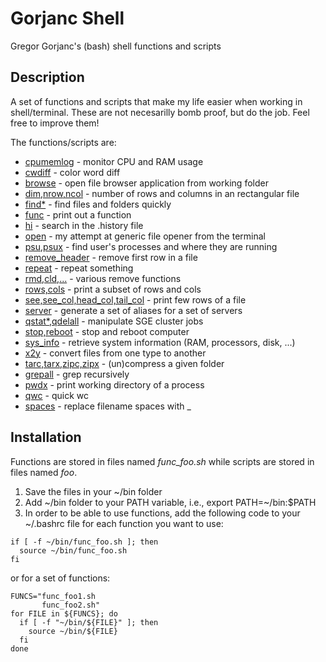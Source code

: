 # Gorjanc Shell
Gregor Gorjanc's (bash) shell functions and scripts

## Description

A set of functions and scripts that make my life easier when working in shell/terminal. These are not necesarilly bomb proof, but do the job. Feel free to improve them!

The functions/scripts are:
  * [cpumemlog](README_cpumemlog.md) - monitor CPU and RAM usage
  * [cwdiff](cwdiff) - color word diff
  * [browse](func_browse.sh) - open file browser application from working folder
  * [dim,nrow,ncol](func_dim.sh) - number of rows and columns in an rectangular file
  * [find*](func_find.sh) - find files and folders quickly
  * [func](func_func.sh) - print out a function
  * [hi](func_hi.sh) - search in the .history file
  * [open](func_open.sh) - my attempt at generic file opener from the terminal
  * [psu,psux](func_psu.sh) - find user's processes and where they are running
  * [remove_header](func_remove_header.sh) - remove first row in a file
  * [repeat](func_repeat.sh) - repeat something
  * [rmd,cld,...](func_rm.sh) - various remove functions
  * [rows,cols](func_rows_cols.sh) - print a subset of rows and cols
  * [see,see_col,head_col,tail_col](func_see.sh) - print few rows of a file
  * [server](func_server.sh) - generate a set of aliases for a set of servers
  * [qstat*,qdelall](func_sge.sh) - manipulate SGE cluster jobs
  * [stop,reboot](func_stop.sh) - stop and reboot computer
  * [sys_info](fuinc_sys_info.sh) - retrieve system information (RAM, processors, disk, ...)
  * [x2y](func_x2y.sh) - convert files from one type to another
  * [tarc,tarx,zipc,zipx](func_zip.sh) - (un)compress a given folder
  * [grepall](grepall) - grep recursively
  * [pwdx](pwdx) - print working directory of a process
  * [qwc](qwc) - quick wc
  * [spaces](spaces) - replace filename spaces with _

## Installation

Functions are stored in files named *func_foo.sh* while scripts are stored in
files named *foo*.

1. Save the files in your ~/bin folder
2. Add ~/bin folder to your PATH variable, i.e., export PATH=~/bin:$PATH
3. In order to be able to use functions, add the following code to your ~/.bashrc
file for each function you want to use:

```shell
if [ -f ~/bin/func_foo.sh ]; then
  source ~/bin/func_foo.sh
fi
```

or for a set of functions:

```shell
FUNCS="func_foo1.sh
       func_foo2.sh"
for FILE in ${FUNCS}; do
  if [ -f "~/bin/${FILE}" ]; then
    source ~/bin/${FILE}
  fi
done
```

